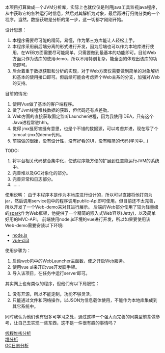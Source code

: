本项目打算做成一个JVM分析库，实际上也就仅仅是利用java工具监视java程序，从中获取它的各种运行时信息，然后对其解析为对象，最后再进行归纳分类的一个程序。当然，数据获取是分析的第一步，这一切都才刚刚开始。

设计思想：
1. 本程序需要尽可能的精简，易懂，作为第三方库能让人轻松上手。
2. 本程序采用前后端分离的形式进行开发，因为后端也可以作为本地库进行使用，在WEB方面需要尽可能简单，只需要做到最基本的功能即可。目前Web方面只作为该库的使用demo，所以不用特别复杂，能全面的体现出该库的功能即可。
3. 后台着重于数据获取和分析的实现，对于Web方面仅需要做到简单的对象解析和基本的使用接口即可。但后续可能会考虑弄个Web主系的分支，加强对Web的支持。

目前的情况:  
1. 使用Vue做了基本的客户端程序。
2. 做了Jvm线程堆栈数据的获取，但代码还有点差劲。
3. Web方面的直接获取固定监听Launcher进程，因为我使用IDEA，只有这个Java进程常驻hhh。
4. 觉得 jmx挺厉害挺有意思，也是个不错的数据源，可以考虑并进，现在写了个tomcat-jmx的demo代码。
5. 前端做的很挫，没有设计性，没有好看的UI，没有精简的代码(学习中...)

TODO:  
1. 将平台相关代码整合集中化，使该程序能方便的扩展到任意能运行JVM的系统中。
2. 完善堆以及GC对象化的部分。
3. 完善异常和日志部分。  
4. ......

使用说明：
由于本程序本是作为本地库进行设计的，所以可以直接将他打包为jar，然后调用service包中的程序调用public-Api即可使用。但目前还不太完善，所以开发了一个Web-demo来对其进行展示。
后端的Web部分使用了较为轻量级的[spark](http://sparkjava.com/)作为Web框架，他提供了一个精简的嵌入式Web容器(Jetty)，以及简单好用的MVC-API。
前端使用node.js环境的vue进行开发，所以如果要使用该Web-demo需要安装以下环境:
- [node.js](https://nodejs.org/en/)
- [vue-cli3](https://cli.vuejs.org/)

使用步骤为：
1. 启动web包中的WebLauncher主函数，使之开启Web服务。
2. 使用vue ui来开启vue开发脚手架。
3. 导入该项目，在任务中运行server即可。



其实网上也有类似的程序，但他们有以下局限性：
1. 没有开源，所以不能定制，功能不够灵活。
2. 只能通过文件和网络操作，以JSON为信息载体使用，不能作为本地库集成到其它系统中。

同时我认为他们也有很多可学习之处，通过这样一个强大而完善的同类型前辈做参考，让自己去实现一些东西，这不是一件很有趣的事情吗？


[线程堆栈分析](https://www.fastthread.io/index.jsp)  
[堆分析](https://heaphero.io/)  
[GC日志分析](https://gceasy.io/)